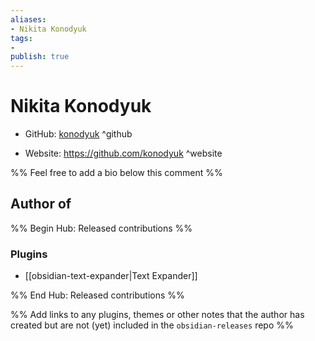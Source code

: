 ```yaml
---
aliases:
- Nikita Konodyuk
tags:
- 
publish: true
---
```


# Nikita Konodyuk

- GitHub: [konodyuk](https://github.com/konodyuk/) ^github
<!-- - Discord: `@` ^discord-->
- Website: <https://github.com/konodyuk> ^website
<!-- - [[Publish sites|Publish site]]: ^publish-->

%% Feel free to add a bio below this comment %%


## Author of

%% Begin Hub: Released contributions %%
### Plugins
- [[obsidian-text-expander|Text Expander]]

%% End Hub: Released contributions %%

%% Add links to any plugins, themes or other notes that the author has created but are not (yet) included in the `obsidian-releases` repo %%

<!--
### Unlisted plugins

- 
-->

<!--
### Others

- 
-->

<!--
## Sponsor this author

- [[GitHub sponsors]]: [Sponsor @konodyuk on GitHub Sponsors](https://github.com/sponsors/konodyuk) ^github-sponsor
- [[Buy me a coffee]]: ^buy-me-a-coffee
- [[PayPal]]: ^paypal
- [[Patreon]]: ^patreon

-->

<!--
## Follow this author

- [[YouTube Channels|On YouTube]]: ^youtube
- Twitter: ^twitter
- ...
-->